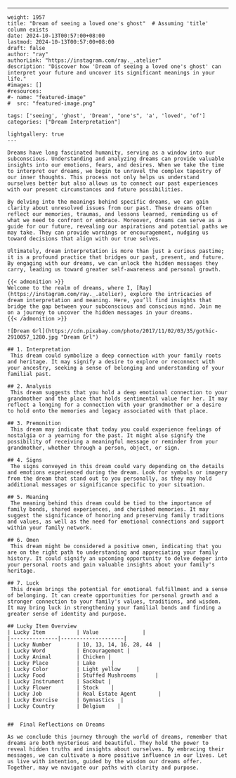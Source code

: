 ---
    weight: 1957
    title: "Dream of seeing a loved one's ghost"  # Assuming 'title' column exists
    date: 2024-10-13T00:57:00+08:00
    lastmod: 2024-10-13T00:57:00+08:00
    draft: false
    author: "ray"
    authorLink: "https://instagram.com/ray._.atelier"
    description: "Discover how 'Dream of seeing a loved one's ghost' can interpret your future and uncover its significant meanings in your life."
    #images: []
    #resources:
    #- name: "featured-image"
    #  src: "featured-image.png"
    
    tags: ['seeing', 'ghost', 'Dream', "one's", 'a', 'loved', 'of']
    categories: ["Dream Interpretation"]
    
    lightgallery: true
    ---
    
    Dreams have long fascinated humanity, serving as a window into our subconscious. Understanding and analyzing dreams can provide valuable insights into our emotions, fears, and desires. When we take the time to interpret our dreams, we begin to unravel the complex tapestry of our inner thoughts. This process not only helps us understand ourselves better but also allows us to connect our past experiences with our present circumstances and future possibilities.
    
    By delving into the meanings behind specific dreams, we can gain clarity about unresolved issues from our past. These dreams often reflect our memories, traumas, and lessons learned, reminding us of what we need to confront or embrace. Moreover, dreams can serve as a guide for our future, revealing our aspirations and potential paths we may take. They can provide warnings or encouragement, nudging us toward decisions that align with our true selves.
    
    Ultimately, dream interpretation is more than just a curious pastime; it is a profound practice that bridges our past, present, and future. By engaging with our dreams, we can unlock the hidden messages they carry, leading us toward greater self-awareness and personal growth.
    
    {{< admonition >}}
    Welcome to the realm of dreams, where I, [Ray](https://instagram.com/ray._.atelier), explore the intricacies of dream interpretation and meaning. Here, you’ll find insights that bridge the gap between your subconscious and conscious mind. Join me on a journey to uncover the hidden messages in your dreams.
    {{< /admonition >}}
    
    ![Dream Grl](https://cdn.pixabay.com/photo/2017/11/02/03/35/gothic-2910057_1280.jpg "Dream Grl")
    
    ## 1. Interpretation
     This dream could symbolize a deep connection with your family roots and heritage. It may signify a desire to explore or reconnect with your ancestry, seeking a sense of belonging and understanding of your familial past.
    
    ## 2. Analysis
     This dream suggests that you hold a deep emotional connection to your grandmother and the place that holds sentimental value for her. It may reflect a longing for a connection with your grandmother or a desire to hold onto the memories and legacy associated with that place.
    
    ## 3. Premonition
     This dream may indicate that today you could experience feelings of nostalgia or a yearning for the past. It might also signify the possibility of receiving a meaningful message or reminder from your grandmother, whether through a person, object, or sign.
    
    ## 4. Signs
     The signs conveyed in this dream could vary depending on the details and emotions experienced during the dream. Look for symbols or imagery from the dream that stand out to you personally, as they may hold additional messages or significance specific to your situation.
    
    ## 5. Meaning
     The meaning behind this dream could be tied to the importance of family bonds, shared experiences, and cherished memories. It may suggest the significance of honoring and preserving family traditions and values, as well as the need for emotional connections and support within your family network.
    
    ## 6. Omen
     This dream might be considered a positive omen, indicating that you are on the right path to understanding and appreciating your family history. It could signify an upcoming opportunity to delve deeper into your personal roots and gain valuable insights about your family's heritage.
    
    ## 7. Luck
     This dream brings the potential for emotional fulfillment and a sense of belonging. It can create opportunities for personal growth and a stronger connection to your family's values, traditions, and wisdom. It may bring luck in strengthening your familial bonds and finding a greater sense of identity and purpose.
    
    ## Lucky Item Overview
    | Lucky Item          | Value              |
    |---------------|--------------------|
    | Lucky Number        | 10, 13, 14, 16, 28, 44  |
    | Lucky Word          | Encouragement |
    | Lucky Animal        | Chicken |
    | Lucky Place         | Lake     |
    | Lucky Color         | Light yellow     |
    | Lucky Food          | Stuffed Mushrooms      |
    | Lucky Instrument    | Sackbut |
    | Lucky Flower        | Stock    |
    | Lucky Job           | Real Estate Agent       |
    | Lucky Exercise      | Gymnastics  |
    | Lucky Country       | Belgium    |
    
    
    ##  Final Reflections on Dreams
    
    As we conclude this journey through the world of dreams, remember that dreams are both mysterious and beautiful. They hold the power to reveal hidden truths and insights about ourselves. By embracing their messages, we can cultivate a more positive influence in our lives. Let us live with intention, guided by the wisdom our dreams offer. Together, may we navigate our paths with clarity and purpose.
    